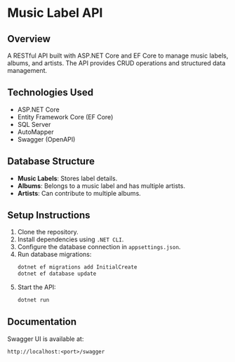 # Music Label API

## Overview
A RESTful API built with ASP.NET Core and EF Core to manage music labels, albums, and artists. The API provides CRUD operations and structured data management.

## Technologies Used
- ASP.NET Core
- Entity Framework Core (EF Core)
- SQL Server
- AutoMapper
- Swagger (OpenAPI)

## Database Structure
- **Music Labels**: Stores label details.
- **Albums**: Belongs to a music label and has multiple artists.
- **Artists**: Can contribute to multiple albums.

## Setup Instructions
1. Clone the repository.
2. Install dependencies using `.NET CLI`.
3. Configure the database connection in `appsettings.json`.
4. Run database migrations:
   ```sh
   dotnet ef migrations add InitialCreate
   dotnet ef database update
   ```
5. Start the API:
   ```sh
   dotnet run
   ```

## Documentation
Swagger UI is available at:
```
http://localhost:<port>/swagger
```
